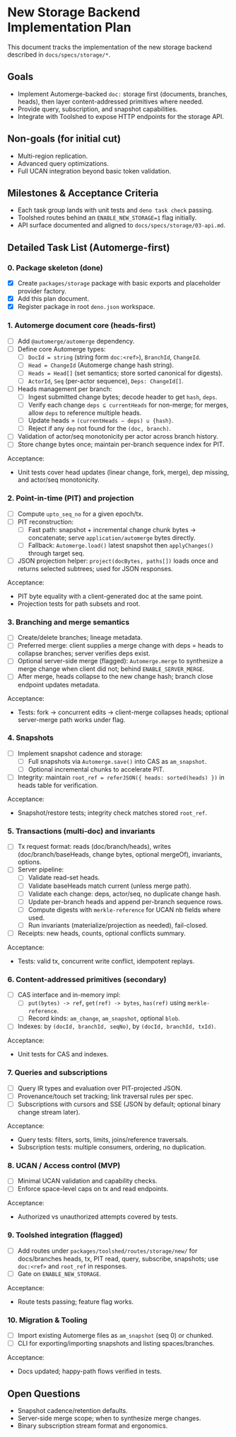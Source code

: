 # New Storage Backend Implementation Plan

This document tracks the implementation of the new storage backend described in
`docs/specs/storage/*`.

## Goals

- Implement Automerge-backed `doc:` storage first (documents, branches, heads),
  then layer content-addressed primitives where needed.
- Provide query, subscription, and snapshot capabilities.
- Integrate with Toolshed to expose HTTP endpoints for the storage API.

## Non-goals (for initial cut)

- Multi-region replication.
- Advanced query optimizations.
- Full UCAN integration beyond basic token validation.

## Milestones & Acceptance Criteria

- Each task group lands with unit tests and `deno task check` passing.
- Toolshed routes behind an `ENABLE_NEW_STORAGE=1` flag initially.
- API surface documented and aligned to `docs/specs/storage/03-api.md`.

## Detailed Task List (Automerge-first)

### 0. Package skeleton (done)
- [x] Create `packages/storage` package with basic exports and placeholder
      provider factory.
- [x] Add this plan document.
- [x] Register package in root `deno.json` workspace.

### 1. Automerge document core (heads-first)
- [ ] Add `@automerge/automerge` dependency.
- [ ] Define core Automerge types:
  - [ ] `DocId = string` (string form `doc:<ref>`), `BranchId`, `ChangeId`.
  - [ ] `Head = ChangeId` (Automerge change hash string).
  - [ ] `Heads = Head[]` (set semantics; store sorted canonical for digests).
  - [ ] `ActorId`, `Seq` (per-actor sequence), `Deps: ChangeId[]`.
- [ ] Heads management per branch:
  - [ ] Ingest submitted change bytes; decode header to get `hash`, `deps`.
  - [ ] Verify each change `deps ⊆ currentHeads` for non-merge; for merges, allow
        `deps` to reference multiple heads.
  - [ ] Update heads = `(currentHeads − deps) ∪ {hash}`.
  - [ ] Reject if any `dep` not found for the `(doc, branch)`.
- [ ] Validation of actor/seq monotonicity per actor across branch history.
- [ ] Store change bytes once; maintain per-branch sequence index for PIT.

Acceptance:
- Unit tests cover head updates (linear change, fork, merge), dep missing, and
  actor/seq monotonicity.

### 2. Point-in-time (PIT) and projection
- [ ] Compute `upto_seq_no` for a given epoch/tx.
- [ ] PIT reconstruction:
  - [ ] Fast path: snapshot + incremental change chunk bytes → concatenate;
        serve `application/automerge` bytes directly.
  - [ ] Fallback: `Automerge.load()` latest snapshot then `applyChanges()`
        through target seq.
- [ ] JSON projection helper: `project(docBytes, paths[])` loads once and returns
      selected subtrees; used for JSON responses.

Acceptance:
- PIT byte equality with a client-generated doc at the same point.
- Projection tests for path subsets and root.

### 3. Branching and merge semantics
- [ ] Create/delete branches; lineage metadata.
- [ ] Preferred merge: client supplies a merge change with deps = heads to
      collapse branches; server verifies deps exist.
- [ ] Optional server-side merge (flagged): `Automerge.merge` to synthesize a
      merge change when client did not; behind `ENABLE_SERVER_MERGE`.
- [ ] After merge, heads collapse to the new change hash; branch close endpoint
      updates metadata.

Acceptance:
- Tests: fork → concurrent edits → client-merge collapses heads; optional
  server-merge path works under flag.

### 4. Snapshots
- [ ] Implement snapshot cadence and storage:
  - [ ] Full snapshots via `Automerge.save()` into CAS as `am_snapshot`.
  - [ ] Optional incremental chunks to accelerate PIT.
- [ ] Integrity: maintain `root_ref = referJSON({ heads: sorted(heads) })` in
      heads table for verification.

Acceptance:
- Snapshot/restore tests; integrity check matches stored `root_ref`.

### 5. Transactions (multi-doc) and invariants
- [ ] Tx request format: reads (doc/branch/heads), writes (doc/branch/baseHeads,
      change bytes, optional mergeOf), invariants, options.
- [ ] Server pipeline:
  - [ ] Validate read-set heads.
  - [ ] Validate baseHeads match current (unless merge path).
  - [ ] Validate each change: deps, actor/seq, no duplicate change hash.
  - [ ] Update per-branch heads and append per-branch sequence rows.
  - [ ] Compute digests with `merkle-reference` for UCAN nb fields where used.
  - [ ] Run invariants (materialize/projection as needed), fail-closed.
- [ ] Receipts: new heads, counts, optional conflicts summary.

Acceptance:
- Tests: valid tx, concurrent write conflict, idempotent replays.

### 6. Content-addressed primitives (secondary)
- [ ] CAS interface and in-memory impl:
  - [ ] `put(bytes) -> ref`, `get(ref) -> bytes`, `has(ref)` using
        `merkle-reference`.
  - [ ] Record kinds: `am_change`, `am_snapshot`, optional `blob`.
- [ ] Indexes: by `(docId, branchId, seqNo)`, by `(docId, branchId, txId)`.

Acceptance:
- Unit tests for CAS and indexes.

### 7. Queries and subscriptions
- [ ] Query IR types and evaluation over PIT-projected JSON.
- [ ] Provenance/touch set tracking; link traversal rules per spec.
- [ ] Subscriptions with cursors and SSE (JSON by default; optional binary
      change stream later).

Acceptance:
- Query tests: filters, sorts, limits, joins/reference traversals.
- Subscription tests: multiple consumers, ordering, no duplication.

### 8. UCAN / Access control (MVP)
- [ ] Minimal UCAN validation and capability checks.
- [ ] Enforce space-level caps on tx and read endpoints.

Acceptance:
- Authorized vs unauthorized attempts covered by tests.

### 9. Toolshed integration (flagged)
- [ ] Add routes under `packages/toolshed/routes/storage/new/` for docs/branches
      heads, tx, PIT read, query, subscribe, snapshots; use `doc:<ref>` and
      `root_ref` in responses.
- [ ] Gate on `ENABLE_NEW_STORAGE`.

Acceptance:
- Route tests passing; feature flag works.

### 10. Migration & Tooling
- [ ] Import existing Automerge files as `am_snapshot` (seq 0) or chunked.
- [ ] CLI for exporting/importing snapshots and listing spaces/branches.

Acceptance:
- Docs updated; happy-path flows verified in tests.

## Open Questions

- Snapshot cadence/retention defaults.
- Server-side merge scope; when to synthesize merge changes.
- Binary subscription stream format and ergonomics.
